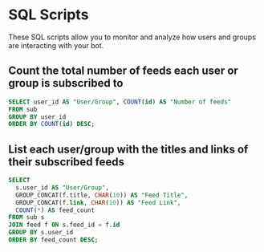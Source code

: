 # SQL Scripts
These SQL scripts allow you to monitor and analyze how users and groups are interacting with your bot.

## Count the total number of feeds each user or group is subscribed to
```sql
SELECT user_id AS "User/Group", COUNT(id) AS "Number of feeds"
FROM sub
GROUP BY user_id
ORDER BY COUNT(id) DESC;
```

## List each user/group with the titles and links of their subscribed feeds
```sql
SELECT 
  s.user_id AS "User/Group", 
  GROUP_CONCAT(f.title, CHAR(10)) AS "Feed Title",
  GROUP_CONCAT(f.link, CHAR(10)) AS "Feed Link",
  COUNT(*) AS feed_count
FROM sub s
JOIN feed f ON s.feed_id = f.id
GROUP BY s.user_id
ORDER BY feed_count DESC;
```
